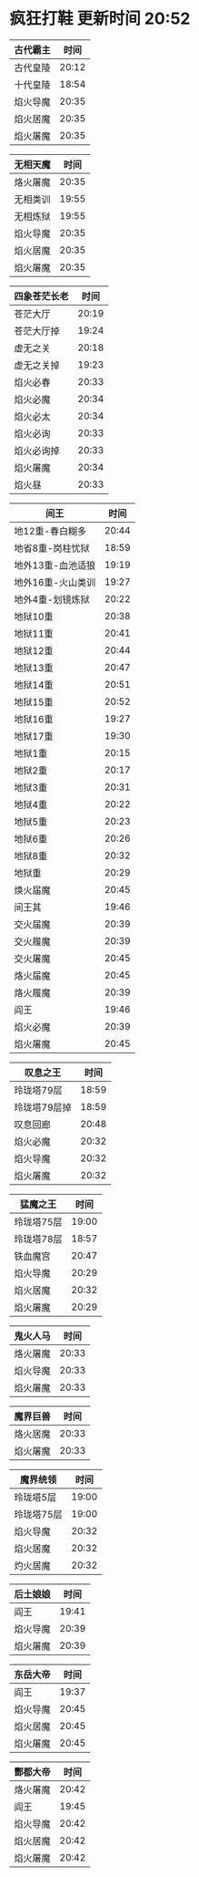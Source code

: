 # 疯狂打鞋 更新时间 20:52

| 古代霸主   | 时间    |
|--------|-------|
| 古代皇陵 | 20:12 |
| 十代皇陵 | 18:54 |
| 焰火导魔 | 20:35 |
| 焰火居魔 | 20:35 |
| 焰火屠魔 | 20:35 |

| 无相天魔   | 时间    |
|--------|-------|
| 烙火屠魔 | 20:35 |
| 无相类训 | 19:55 |
| 无相炼狱 | 19:55 |
| 焰火导魔 | 20:35 |
| 焰火居魔 | 20:35 |
| 焰火屠魔 | 20:35 |

| 四象苍茫长老   | 时间    |
|--------|-------|
| 苍茫大厅 | 20:19 |
| 苍茫大厅掉 | 19:24 |
| 虚无之关 | 20:18 |
| 虚无之关掉 | 19:23 |
| 焰火必春 | 20:33 |
| 焰火必魔 | 20:34 |
| 焰火必太 | 20:34 |
| 焰火必询 | 20:33 |
| 焰火必询掉 | 20:33 |
| 焰火屠魔 | 20:34 |
| 焰火昼 | 20:33 |

| 间王   | 时间    |
|--------|-------|
| 地12重-春白糊多 | 20:44 |
| 地省8重-岗柱忧狱 | 18:59 |
| 地外13重-血池适狼 | 19:19 |
| 地外16重-火山类训 | 19:27 |
| 地外4重-划镜炼狱 | 20:22 |
| 地狱10重 | 20:38 |
| 地狱11重 | 20:41 |
| 地狱12重 | 20:44 |
| 地狱13重 | 20:47 |
| 地狱14重 | 20:51 |
| 地狱15重 | 20:52 |
| 地狱16重 | 19:27 |
| 地狱17重 | 19:30 |
| 地狱1重 | 20:15 |
| 地狱2重 | 20:17 |
| 地狱3重 | 20:31 |
| 地狱4重 | 20:22 |
| 地狱5重 | 20:23 |
| 地狱6重 | 20:26 |
| 地狱8重 | 20:32 |
| 地狱重 | 20:29 |
| 焕火届魔 | 20:45 |
| 间王其 | 19:46 |
| 交火届魔 | 20:39 |
| 交火履魔 | 20:39 |
| 交火屠魔 | 20:45 |
| 烙火届魔 | 20:45 |
| 烙火履魔 | 20:39 |
| 阎王 | 19:46 |
| 焰火必魔 | 20:39 |
| 焰火屠魔 | 20:45 |

| 叹息之王   | 时间    |
|--------|-------|
| 玲珑塔79层 | 18:59 |
| 玲珑塔79层掉 | 18:59 |
| 叹息回廊 | 20:48 |
| 焰火必魔 | 20:32 |
| 焰火导魔 | 20:32 |
| 焰火屠魔 | 20:32 |

| 猛魔之王   | 时间    |
|--------|-------|
| 玲珑塔75层 | 19:00 |
| 玲珑塔78层 | 18:57 |
| 铁血魔宫 | 20:47 |
| 焰火导魔 | 20:29 |
| 焰火居魔 | 20:32 |
| 焰火屠魔 | 20:29 |

| 鬼火人马   | 时间    |
|--------|-------|
| 烙火屠魔 | 20:33 |
| 焰火导魔 | 20:33 |
| 焰火屠魔 | 20:33 |

| 魔界巨兽   | 时间    |
|--------|-------|
| 烙火居魔 | 20:33 |
| 焰火屠魔 | 20:33 |

| 魔界统领   | 时间    |
|--------|-------|
| 玲珑塔5层 | 19:00 |
| 玲珑塔75层 | 19:00 |
| 焰火导魔 | 20:32 |
| 焰火居魔 | 20:32 |
| 灼火居魔 | 20:32 |

| 后土娘娘   | 时间    |
|--------|-------|
| 阎王 | 19:41 |
| 焰火导魔 | 20:39 |
| 焰火屠魔 | 20:39 |

| 东岳大帝   | 时间    |
|--------|-------|
| 阎王 | 19:37 |
| 焰火导魔 | 20:45 |
| 焰火居魔 | 20:45 |
| 焰火屠魔 | 20:45 |

| 酆都大帝   | 时间    |
|--------|-------|
| 烙火屠魔 | 20:42 |
| 阎王 | 19:45 |
| 焰火导魔 | 20:42 |
| 焰火居魔 | 20:42 |
| 焰火屠魔 | 20:42 |